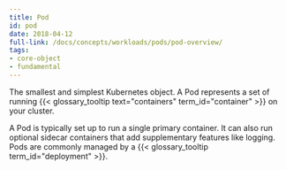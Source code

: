 ```yaml
---
title: Pod
id: pod
date: 2018-04-12
full-link: /docs/concepts/workloads/pods/pod-overview/
tags:
- core-object
- fundamental 
---
```

 The smallest and simplest Kubernetes object. A Pod represents a set of running {{< glossary_tooltip text="containers" term_id="container" >}} on your cluster.

<!--more--> 

A Pod is typically set up to run a single primary container. It can also run optional sidecar containers that add supplementary features like logging. Pods are commonly managed by a {{< glossary_tooltip term_id="deployment" >}}.

